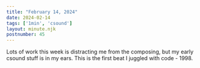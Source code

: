 ```yaml
---
title: "February 14, 2024"
date: 2024-02-14
tags: ['1min', 'csound']
layout: minute.njk
postnumber: 45
---
```



Lots of work this week is distracting me from the composing, but my early csound stuff is in my ears. This is the first beat I juggled with code - 1998. 




